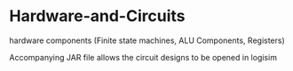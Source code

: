 # Hardware-and-Circuits
hardware components (Finite state machines, ALU Components, Registers)

Accompanying JAR file allows the circuit designs to be opened in logisim
